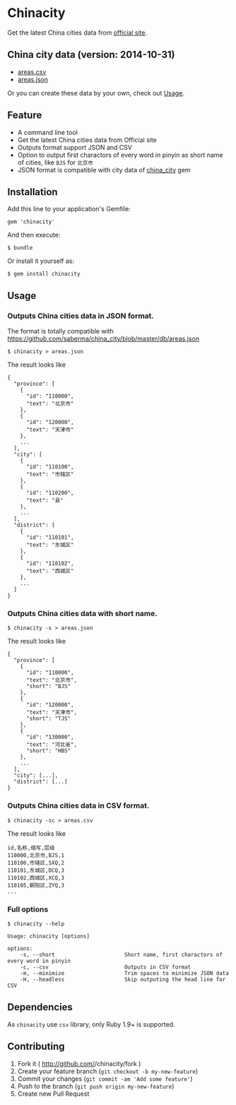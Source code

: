 # Chinacity

Get the latest China cities data from [official site](http://www.stats.gov.cn/tjsj/tjbz/xzqhdm/).

## China city data (version: 2014-10-31)

* [areas.csv](https://github.com/wongyouth/chinacity/raw/master/areas.csv)
* [areas.json](https://github.com/wongyouth/chinacity/raw/master/json.csv)

Or you can create these data by your own, check out [Usage](https://github.com/wongyouth/chinacity#usage).

## Feature

* A command line tool
* Get the latest China cities data from Official site
* Outputs format support JSON and CSV
* Option to output first charactors of every word in pinyin as short name of cities, like `BJS` for `北京市`
* JSON format is compatible with city data of [china_city](https://github.com/saberma/china_city) gem

## Installation

Add this line to your application's Gemfile:

    gem 'chinacity'

And then execute:

    $ bundle

Or install it yourself as:

    $ gem install chinacity

## Usage

### Outputs China cities data in JSON format.

The format is totally compatible with <https://github.com/saberma/china_city/blob/master/db/areas.json>

    $ chinacity > areas.json


The result looks like

```
{
  "province": [
    {
      "id": "110000",
      "text": "北京市"
    },
    {
      "id": "120000",
      "text": "天津市"
    },
    ...
  ],
  "city": [
    {
      "id": "110100",
      "text": "市辖区"
    },
    {
      "id": "110200",
      "text": "县"
    },
    ...
  ],
  "district": [
    {
      "id": "110101",
      "text": "东城区"
    },
    {
      "id": "110102",
      "text": "西城区"
    },
    ...
  ]
}
```

### Outputs China cities data with short name.

    $ chinacity -s > areas.json

The result looks like

```
{
  "province": [
    {
      "id": "110000",
      "text": "北京市",
      "short": "BJS"
    },
    {
      "id": "120000",
      "text": "天津市",
      "short": "TJS"
    },
    {
      "id": "130000",
      "text": "河北省",
      "short": "HBS"
    },
    ...
  ],
  "city": [...],
  "district": [...]
}

```

### Outputs China cities data in CSV format.

    $ chinacity -sc > areas.csv

The result looks like

```
id,名称,缩写,层级
110000,北京市,BJS,1
110100,市辖区,SXQ,2
110101,东城区,DCQ,3
110102,西城区,XCQ,3
110105,朝阳区,ZYQ,3
...
```

### Full options

    $ chinacity --help

    Usage: chinacity [options]

    options:
        -s, --short                      Short name, first charactors of every word in pinyin
        -c, --csv                        Outputs in CSV format
        -m, --minimize                   Trim spaces to minimize JSON data
        -H, --headless                   Skip outputing the head line for CSV

## Dependencies

As `chinacity` use `csv` library, only Ruby 1.9+ is supported.

## Contributing

1. Fork it ( http://github.com/<my-github-username>/chinacity/fork )
2. Create your feature branch (`git checkout -b my-new-feature`)
3. Commit your changes (`git commit -am 'Add some feature'`)
4. Push to the branch (`git push origin my-new-feature`)
5. Create new Pull Request
